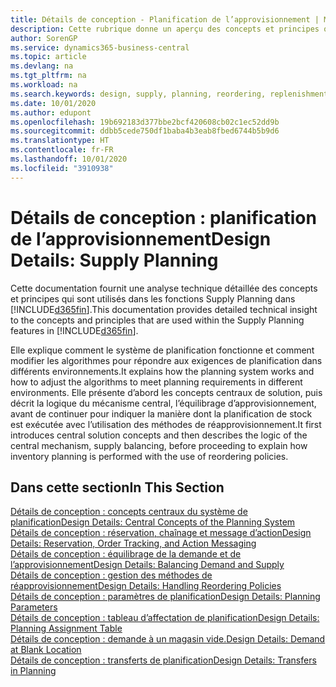 ```yaml
---
title: Détails de conception - Planification de l’approvisionnement | Microsoft Docs
description: Cette rubrique donne un aperçu des concepts et principes qui sont utilisés avec les fonctionnalités de planification de l’approvisionnement dans Business Central.
author: SorenGP
ms.service: dynamics365-business-central
ms.topic: article
ms.devlang: na
ms.tgt_pltfrm: na
ms.workload: na
ms.search.keywords: design, supply, planning, reordering, replenishment
ms.date: 10/01/2020
ms.author: edupont
ms.openlocfilehash: 19b692183d377bbe2bcf420608cb02c1ec52dd9b
ms.sourcegitcommit: ddbb5cede750df1baba4b3eab8fbed6744b5b9d6
ms.translationtype: HT
ms.contentlocale: fr-FR
ms.lasthandoff: 10/01/2020
ms.locfileid: "3910938"
---
```

# <a name="design-details-supply-planning"></a><span data-ttu-id="45d82-103">Détails de conception : planification de l’approvisionnement</span><span class="sxs-lookup"><span data-stu-id="45d82-103">Design Details: Supply Planning</span></span>
<span data-ttu-id="45d82-104">Cette documentation fournit une analyse technique détaillée des concepts et principes qui sont utilisés dans les fonctions Supply Planning dans [!INCLUDE[d365fin](includes/d365fin_md.md)].</span><span class="sxs-lookup"><span data-stu-id="45d82-104">This documentation provides detailed technical insight to the concepts and principles that are used within the Supply Planning features in [!INCLUDE[d365fin](includes/d365fin_md.md)].</span></span>  

<span data-ttu-id="45d82-105">Elle explique comment le système de planification fonctionne et comment modifier les algorithmes pour répondre aux exigences de planification dans différents environnements.</span><span class="sxs-lookup"><span data-stu-id="45d82-105">It explains how the planning system works and how to adjust the algorithms to meet planning requirements in different environments.</span></span> <span data-ttu-id="45d82-106">Elle présente d’abord les concepts centraux de solution, puis décrit la logique du mécanisme central, l’équilibrage d’approvisionnement, avant de continuer pour indiquer la manière dont la planification de stock est exécutée avec l’utilisation des méthodes de réapprovisionnement.</span><span class="sxs-lookup"><span data-stu-id="45d82-106">It first introduces central solution concepts and then describes the logic of the central mechanism, supply balancing, before proceeding to explain how inventory planning is performed with the use of reordering policies.</span></span>  

## <a name="in-this-section"></a><span data-ttu-id="45d82-107">Dans cette section</span><span class="sxs-lookup"><span data-stu-id="45d82-107">In This Section</span></span>  
[<span data-ttu-id="45d82-108">Détails de conception : concepts centraux du système de planification</span><span class="sxs-lookup"><span data-stu-id="45d82-108">Design Details: Central Concepts of the Planning System</span></span>](design-details-central-concepts-of-the-planning-system.md)  
[<span data-ttu-id="45d82-109">Détails de conception : réservation, chaînage et message d’action</span><span class="sxs-lookup"><span data-stu-id="45d82-109">Design Details: Reservation, Order Tracking, and Action Messaging</span></span>](design-details-reservation-order-tracking-and-action-messaging.md)  
[<span data-ttu-id="45d82-110">Détails de conception : équilibrage de la demande et de l’approvisionnement</span><span class="sxs-lookup"><span data-stu-id="45d82-110">Design Details: Balancing Demand and Supply</span></span>](design-details-balancing-demand-and-supply.md)  
[<span data-ttu-id="45d82-111">Détails de conception : gestion des méthodes de réapprovisionnement</span><span class="sxs-lookup"><span data-stu-id="45d82-111">Design Details: Handling Reordering Policies</span></span>](design-details-handling-reordering-policies.md)  
[<span data-ttu-id="45d82-112">Détails de conception : paramètres de planification</span><span class="sxs-lookup"><span data-stu-id="45d82-112">Design Details: Planning Parameters</span></span>](design-details-planning-parameters.md)  
[<span data-ttu-id="45d82-113">Détails de conception : tableau d’affectation de planification</span><span class="sxs-lookup"><span data-stu-id="45d82-113">Design Details: Planning Assignment Table</span></span>](design-details-planning-assignment-table.md)  
[<span data-ttu-id="45d82-114">Détails de conception : demande à un magasin vide.</span><span class="sxs-lookup"><span data-stu-id="45d82-114">Design Details: Demand at Blank Location</span></span>](design-details-demand-at-blank-location.md)  
[<span data-ttu-id="45d82-115">Détails de conception : transferts de planification</span><span class="sxs-lookup"><span data-stu-id="45d82-115">Design Details: Transfers in Planning</span></span>](design-details-transfers-in-planning.md)
